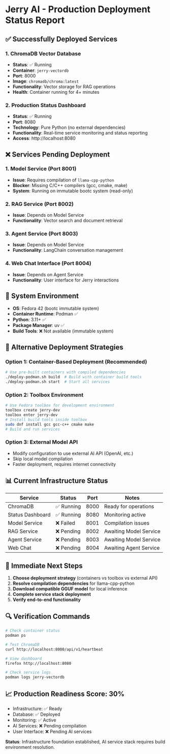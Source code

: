# Jerry AI - Production Deployment Status Report

## ✅ Successfully Deployed Services

### 1. ChromaDB Vector Database
- **Status**: ✅ Running
- **Container**: `jerry-vectordb` 
- **Port**: 8000
- **Image**: `chromadb/chroma:latest`
- **Functionality**: Vector storage for RAG operations
- **Health**: Container running for 4+ minutes

### 2. Production Status Dashboard  
- **Status**: ✅ Running
- **Port**: 8080
- **Technology**: Pure Python (no external dependencies)
- **Functionality**: Real-time service monitoring and status reporting
- **Access**: http://localhost:8080

## ❌ Services Pending Deployment

### 1. Model Service (Port 8001)
- **Issue**: Requires compilation of `llama-cpp-python`
- **Blocker**: Missing C/C++ compilers (gcc, cmake, make)
- **System**: Running on immutable bootc system (read-only)

### 2. RAG Service (Port 8002)
- **Issue**: Depends on Model Service
- **Functionality**: Vector search and document retrieval

### 3. Agent Service (Port 8003)  
- **Issue**: Depends on Model Service
- **Functionality**: LangChain conversation management

### 4. Web Chat Interface (Port 8004)
- **Issue**: Depends on Agent Service
- **Functionality**: User interface for Jerry interactions

## 🔧 System Environment

- **OS**: Fedora 42 (bootc immutable system)
- **Container Runtime**: Podman ✅
- **Python**: 3.11+ ✅  
- **Package Manager**: uv ✅
- **Build Tools**: ❌ Not available (immutable system)

## 🚀 Alternative Deployment Strategies

### Option 1: Container-Based Deployment (Recommended)
```bash
# Use pre-built containers with compiled dependencies
./deploy-podman.sh build  # Build with container build tools
./deploy-podman.sh start  # Start all services
```

### Option 2: Toolbox Environment
```bash
# Use Fedora toolbox for development environment
toolbox create jerry-dev
toolbox enter jerry-dev
# Install build tools inside toolbox
sudo dnf install gcc gcc-c++ cmake make
# Build and run services
```

### Option 3: External Model API
- Modify configuration to use external AI API (OpenAI, etc.)
- Skip local model compilation
- Faster deployment, requires internet connectivity

## 📊 Current Infrastructure Status

| Service | Status | Port | Notes |
|---------|--------|------|-------|
| ChromaDB | ✅ Running | 8000 | Ready for operations |
| Status Dashboard | ✅ Running | 8080 | Monitoring active |
| Model Service | ❌ Failed | 8001 | Compilation issues |
| RAG Service | ❌ Pending | 8002 | Awaiting Model Service |
| Agent Service | ❌ Pending | 8003 | Awaiting Model Service |
| Web Chat | ❌ Pending | 8004 | Awaiting Agent Service |

## 🎯 Immediate Next Steps

1. **Choose deployment strategy** (containers vs toolbox vs external API)
2. **Resolve compilation dependencies** for llama-cpp-python
3. **Download compatible GGUF model** for local inference
4. **Complete service stack deployment**
5. **Verify end-to-end functionality**

## 🔍 Verification Commands

```bash
# Check container status
podman ps

# Test ChromaDB
curl http://localhost:8000/api/v1/heartbeat

# View dashboard
firefox http://localhost:8080

# Check service logs
podman logs jerry-vectordb
```

## 📈 Production Readiness Score: 30%

- Infrastructure: ✅ Ready
- Database: ✅ Deployed  
- Monitoring: ✅ Active
- AI Services: ❌ Pending compilation
- User Interface: ❌ Pending AI services

**Status**: Infrastructure foundation established, AI service stack requires build environment resolution.